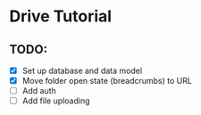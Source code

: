 # Drive Tutorial

## TODO:

- [x] Set up database and data model
- [x] Move folder open state (breadcrumbs) to URL
- [ ] Add auth
- [ ] Add file uploading